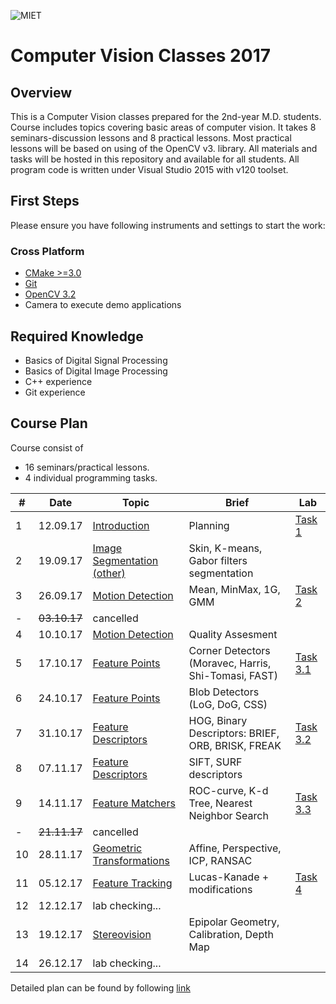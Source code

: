 ![MIET](https://avatars0.githubusercontent.com/u/20048671?s=80)
# Computer Vision Classes 2017

## Overview

This is a Computer Vision classes prepared for the 2nd-year M.D. students.
Course includes topics covering basic areas of computer vision. 
It takes 8 seminars-discussion lessons and 8 practical lessons.
Most practical lessons will be based on using of the OpenCV v3. library.
All materials and tasks will be hosted in this repository and available for all students. All program code is written under Visual Studio 2015 with v120 toolset.

## First Steps
Please ensure you have following instruments and settings to start the work:

### Cross Platform
* [CMake >=3.0](https://cmake.org/)
* [Git](https://git-scm.com/)
* [OpenCV 3.2](http://opencv.org/downloads.html)
* Camera to execute demo applications

## Required Knowledge
* Basics of Digital Signal Processing
* Basics of Digital Image Processing
* C++ experience
* Git experience

## Course Plan
Course consist of
* 16 seminars/practical lessons. 
* 4 individual programming tasks.

| #  | Date     | Topic                                                                                                                              |                                Brief                      |    Lab      |
|----|----------|------------------------------------------------------------------------------------------------------------------------------------|------------------------------------------------------|----------|
| 1  | 12.09.17 | [Introduction](https://docs.google.com/presentation/d/1GGREpU99IThAkwyzrsv4qscV9dqDdp99QmnpFKuNPoY/edit?usp=sharing)               | Planning                                             | [Task 1](https://github.com/cvlabmiet/cvclasses17/issues/1)   |
| 2  | 19.09.17 | [Image Segmentation (other)](https://docs.google.com/presentation/d/1U3cUhlXuYxr4eSSR-XI0P71CKE5DQQ80j9aijS7o7k0/edit?usp=sharing) | Skin, K-means, Gabor filters segmentation            |          |
| 3  | 26.09.17 | [Motion Detection](https://docs.google.com/presentation/d/1iThNwksAoDeyX9cfrSISZmJDJwSf5XGzNaKVskrbYBo/edit?usp=sharing)           | Mean, MinMax, 1G, GMM                                | [Task 2](https://github.com/cvlabmiet/cvclasses17/issues/2)   |
| -  | ~~03.10.17~~ | cancelled                                                                                                                          |                                                      |          |
| 4  | 10.10.17 | [Motion Detection](https://drive.google.com/open?id=0B-3W-pT_6OLcaDRVdEpQNmlPaUE)                                                  | Quality Assesment                                    |          |
| 5  | 17.10.17 | [Feature Points](https://docs.google.com/presentation/d/1TI592jibu8D-wY1Jq6sCeEs3widRB-q-fdJwUa7_FSg/edit?usp=sharing)             | Corner Detectors (Moravec, Harris, Shi-Tomasi, FAST) | [Task 3.1](https://github.com/cvlabmiet/cvclasses17/issues/3) |
| 6  | 24.10.17 | [Feature Points](https://docs.google.com/presentation/d/1I3ADJm_MCtRiBnyvq5yMNuY5vTKiVqIMDzdjgKrN0Oo/edit?usp=sharing)             | Blob Detectors (LoG, DoG, CSS)                       |          |
| 7  | 31.10.17 | [Feature Descriptors](https://docs.google.com/presentation/d/1podFIWXZ5dLu6S8fRH78VHSy-EUH2E0A0qhOiPrCklw/edit?usp=sharing)        | HOG, Binary Descriptors: BRIEF, ORB, BRISK, FREAK    | [Task 3.2](https://github.com/cvlabmiet/cvclasses17/issues/4) |
| 8  | 07.11.17 | [Feature Descriptors](https://docs.google.com/presentation/d/1CrLE5STBgevoc5Jo4NInq4GkDVUD4EaZNCcU2Tqm2_E/edit?usp=sharing)        | SIFT, SURF descriptors                               |          |
| 9  | 14.11.17 | [Feature Matchers](https://docs.google.com/presentation/d/1dysxGyaaRH3dIZ6KnvZjchyHKGqTGzRjKlKBnAG5N-I/edit?usp=sharing)           | ROC-curve, K-d Tree, Nearest Neighbor Search         | [Task 3.3](https://github.com/cvlabmiet/cvclasses17/issues/5) |
| -  | ~~21.11.17~~ | cancelled                                                                                                                          |                                                      |          |
| 10 | 28.11.17 | [Geometric Transformations](https://docs.google.com/presentation/d/1ZiCxu-PZF--FkEyj22dRWE6QYIYvItZR7TDj0wrYb40/edit?usp=sharing)  | Affine, Perspective, ICP, RANSAC                     |          |
| 11 | 05.12.17 | [Feature Tracking](https://docs.google.com/presentation/d/16QkMRqmGRmV0-DOzvw-tsyD4KA8s9CIG9o1l8hdVpXQ/edit?usp=sharing)           | Lucas-Kanade + modifications                         | [Task 4](https://github.com/cvlabmiet/cvclasses17/issues/6)   |
| 12 | 12.12.17 | lab checking...                                                                                                                    |                                                      |          |
| 13 | 19.12.17 | [Stereovision](https://docs.google.com/presentation/d/1osdSlxjvBsGf19yGggYGUhZkoDvWNgZfSYHG5Fxl9ag/edit?usp=sharing)               | Epipolar Geometry, Calibration, Depth Map            |          |
| 14 | 26.12.17 | lab checking...                                                                                                                    |                                                      |          |

Detailed plan can be found by following [link](https://docs.google.com/spreadsheets/d/e/2PACX-1vQED4IwdOIDpr_h6e-k1BKvmH_Xq2l4FGPDfiJa8EPCVm5a7nWc1S1EMpOC5FbutaKBmVkuWzSLPiC8/pubhtml?gid=522505770&single=true)
